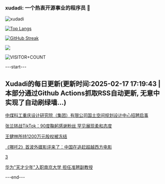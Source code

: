 ### xudadi: 一个热衷开源事业的程序员 👋

![xudadi](https://github-readme-stats-git-masterorgs-github-readme-stats-team.vercel.app/api?username=xudadi)

[![Top Langs](https://github-readme-stats.vercel.app/api/top-langs/?username=xudadi)](https://github.com/anuraghazra/github-readme-stats)

[![GitHub Streak](https://streak-stats.demolab.com?user=xudadi&locale=zh_Hans)](https://git.io/streak-stats)

![](https://raw.githubusercontent.com/xudadi/xudadi/main/assets/github-contribution-grid-snake.svg)

![VISITOR+COUNT](https://komarev.com/ghpvc/?username=xudadi&label=VISITOR+COUNT)


---start---

## Xudadi的每日更新(更新时间:2025-02-17 17:19:43 | 本部分通过Github Actions抓取RSS自动更新, 无意中实现了自动刷绿墙...)

[中煤科工重庆设计研究院（集团）有限公司国土空间规划设计中心招聘启事](https://www.gongkaoleida.com/article/2289937)

[张兰转战TikTok：90度鞠躬感谢粉丝 罕见展现柔和态度](https://m.163.com/news/article/JOJE6JO00530JPVV.html)

[王健林所持1200万元股权被冻结](https://m.163.com/news/article/JOJEJIM10534A4SC.html)

[《哪吒2》首波外媒影评来了：中国在追赶超越西方电影](https://m.163.com/news/article/JOJ4GO8H0514R9OJ.html)

[3](https://m.163.com/touch/news/sub/domestic)

[华为"天才少年"入职南京大学 担任准聘副教授](https://m.163.com/news/article/JOIDEMJG0512B07B.html)

---end---
